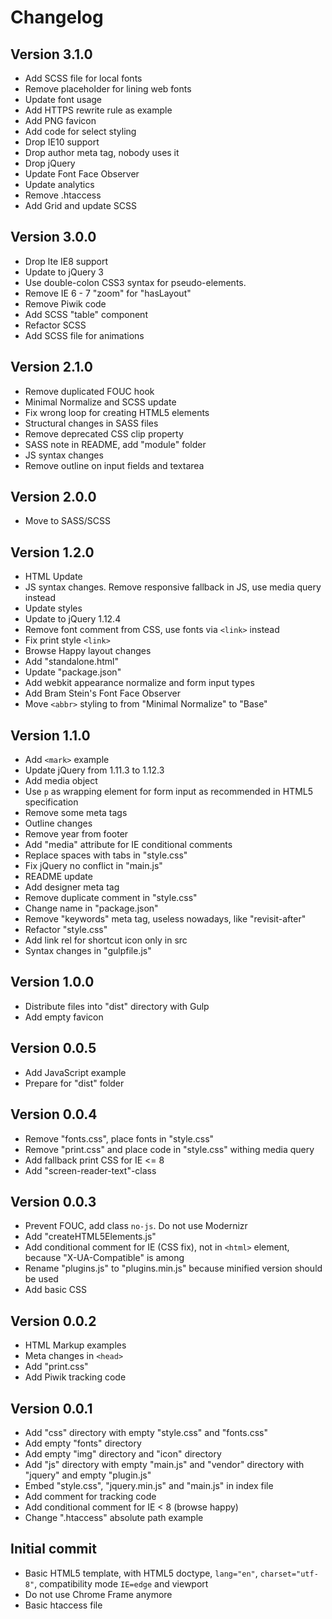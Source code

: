 # Changelog #


## Version 3.1.0 ##

* Add SCSS file for local fonts
* Remove placeholder for lining web fonts
* Update font usage
* Add HTTPS rewrite rule as example
* Add PNG favicon
* Add code for select styling
* Drop IE10 support
* Drop author meta tag, nobody uses it
* Drop jQuery
* Update Font Face Observer
* Update analytics
* Remove .htaccess
* Add Grid and update SCSS


## Version 3.0.0 ##

* Drop lte IE8 support
* Update to jQuery 3
* Use double-colon CSS3 syntax for pseudo-elements.
* Remove IE 6 - 7 "zoom" for "hasLayout"
* Remove Piwik code
* Add SCSS "table" component
* Refactor SCSS
* Add SCSS file for animations


## Version 2.1.0 ##

* Remove duplicated FOUC hook
* Minimal Normalize and SCSS update
* Fix wrong loop for creating HTML5 elements
* Structural changes in SASS files
* Remove deprecated CSS clip property
* SASS note in README, add "module" folder
* JS syntax changes
* Remove outline on input fields and textarea


## Version 2.0.0 ##

* Move to SASS/SCSS


## Version 1.2.0 ##

* HTML Update
* JS syntax changes. Remove responsive fallback in JS, use media query instead
* Update styles
* Update to jQuery 1.12.4
* Remove font comment from CSS, use fonts via `<link>` instead
* Fix print style `<link>`
* Browse Happy layout changes
* Add "standalone.html"
* Update "package.json"
* Add webkit appearance normalize and form input types
* Add Bram Stein's Font Face Observer
* Move `<abbr>` styling to from "Minimal Normalize" to "Base"


## Version 1.1.0 ##

* Add `<mark>` example
* Update jQuery from 1.11.3 to 1.12.3
* Add media object
* Use `p` as wrapping element for form input as recommended in HTML5 specification
* Remove some meta tags
* Outline changes
* Remove year from footer
* Add "media" attribute for IE conditional comments
* Replace spaces with tabs in "style.css"
* Fix jQuery no conflict in "main.js"
* README update
* Add designer meta tag
* Remove duplicate comment in "style.css"
* Change name in "package.json"
* Remove "keywords" meta tag, useless nowadays, like "revisit-after"
* Refactor "style.css"
* Add link rel for shortcut icon only in src
* Syntax changes in "gulpfile.js"


## Version 1.0.0 ##

* Distribute files into "dist" directory with Gulp
* Add empty favicon


## Version 0.0.5 ##

* Add JavaScript example
* Prepare for "dist" folder


## Version 0.0.4 ##

* Remove "fonts.css", place fonts in "style.css"
* Remove "print.css" and place code in "style.css" withing media query
* Add fallback print CSS for IE <= 8
* Add "screen-reader-text"-class


## Version 0.0.3 ##

* Prevent FOUC, add class `no-js`. Do not use Modernizr
* Add "createHTML5Elements.js"
* Add conditional comment for IE (CSS fix), not in `<html>` element,
  because "X-UA-Compatible" is among
* Rename "plugins.js" to "plugins.min.js" because minified version 
  should be used
* Add basic CSS


## Version 0.0.2 ##

* HTML Markup examples
* Meta changes in `<head>`
* Add "print.css"
* Add Piwik tracking code


## Version 0.0.1 ##

* Add "css" directory with empty "style.css" and "fonts.css"
* Add empty "fonts" directory
* Add empty "img" directory and "icon" directory
* Add "js" directory with empty "main.js" and "vendor" directory
  with "jquery" and empty "plugin.js"
* Embed "style.css", "jquery.min.js" and "main.js" in index file
* Add comment for tracking code
* Add conditional comment for IE < 8 (browse happy)
* Change ".htaccess" absolute path example


## Initial commit ##

* Basic HTML5 template, with HTML5 doctype, `lang="en"`, `charset="utf-8"`, 
  compatibility mode `IE=edge` and viewport
* Do not use Chrome Frame anymore
* Basic htaccess file

